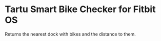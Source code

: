 # Tartu Smart Bike Checker for Fitbit OS

Returns the nearest dock with bikes and the distance to them.
